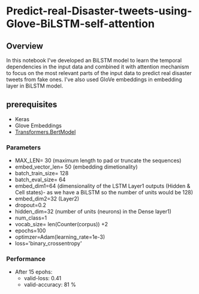 # Predict-real-Disaster-tweets-using-Glove-BiLSTM-self-attention

## Overview

In this notebook I've developed an BiLSTM model to learn the temporal dependencies in the input data and combined it with attention mechanism to focus on the most relevant parts of the input data to predict real disaster tweets from fake ones. I've also used GloVe embeddings in embedding layer in BiLSTM model.

## prerequisites
- Keras
- Glove Embeddings
- [Transformers.BertModel](https://huggingface.co/docs/transformers/model_doc/bert)

### Parameters
- MAX_LEN= 30 (maximum length to pad or truncate the sequences)
- embed_vector_len= 50 (embedding dimetionality)
- batch_train_size= 128
- batch_eval_size= 64
- embed_dim1=64 (dimensionality of the LSTM Layer1 outputs (Hidden & Cell states)- as we have a BiLSTM so the number of units would be 128)
- embed_dim2=32 (Layer2)
- dropout=0.2
- hidden_dim=32 (number of units (neurons) in the Dense layer1)
- num_class=1 
- vocab_size= len(Counter(corpus)) +2
- epochs=100
- optimzer=Adam(learning_rate=1e-3)
- loss='binary_crossentropy'

### Performance
- After 15 epohs:
  - valid-loss: 0.41
  - valid-accuracy: 81 %
